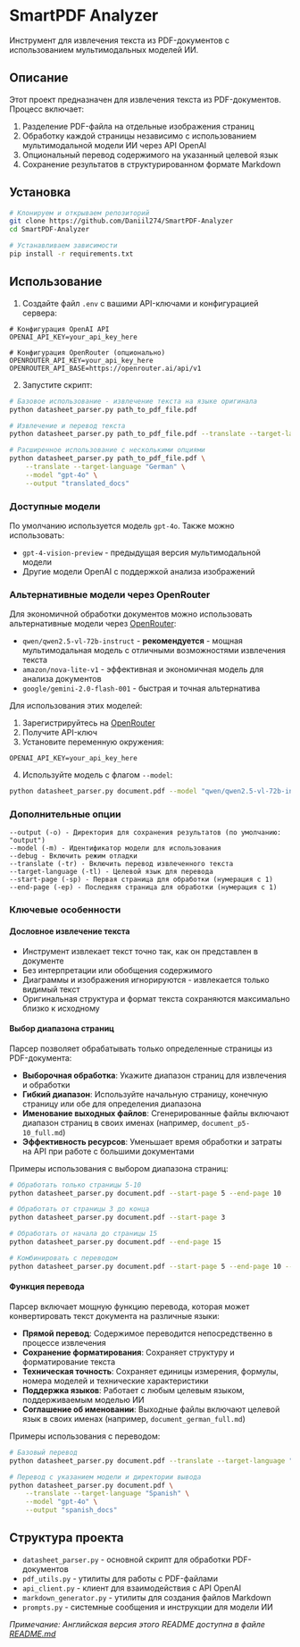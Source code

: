 # SmartPDF Analyzer

Инструмент для извлечения текста из PDF-документов с использованием мультимодальных моделей ИИ.

## Описание

Этот проект предназначен для извлечения текста из PDF-документов. Процесс включает:
1. Разделение PDF-файла на отдельные изображения страниц
2. Обработку каждой страницы независимо с использованием мультимодальной модели ИИ через API OpenAI
3. Опциональный перевод содержимого на указанный целевой язык
4. Сохранение результатов в структурированном формате Markdown

## Установка

```bash
# Клонируем и открываем репозиторий
git clone https://github.com/Daniil274/SmartPDF-Analyzer
cd SmartPDF-Analyzer

# Устанавливаем зависимости
pip install -r requirements.txt
```

## Использование

1. Создайте файл `.env` с вашими API-ключами и конфигурацией сервера:
```
# Конфигурация OpenAI API
OPENAI_API_KEY=your_api_key_here

# Конфигурация OpenRouter (опционально)
OPENROUTER_API_KEY=your_api_key_here
OPENROUTER_API_BASE=https://openrouter.ai/api/v1
```

2. Запустите скрипт:
```bash
# Базовое использование - извлечение текста на языке оригинала
python datasheet_parser.py path_to_pdf_file.pdf

# Извлечение и перевод текста
python datasheet_parser.py path_to_pdf_file.pdf --translate --target-language "Russian"

# Расширенное использование с несколькими опциями
python datasheet_parser.py path_to_pdf_file.pdf \
    --translate --target-language "German" \
    --model "gpt-4o" \
    --output "translated_docs"
```

### Доступные модели

По умолчанию используется модель `gpt-4o`. Также можно использовать:
- `gpt-4-vision-preview` - предыдущая версия мультимодальной модели
- Другие модели OpenAI с поддержкой анализа изображений

### Альтернативные модели через OpenRouter

Для экономичной обработки документов можно использовать альтернативные модели через [OpenRouter](https://openrouter.ai/):
- `qwen/qwen2.5-vl-72b-instruct` - **рекомендуется** - мощная мультимодальная модель с отличными возможностями извлечения текста
- `amazon/nova-lite-v1` - эффективная и экономичная модель для анализа документов
- `google/gemini-2.0-flash-001` - быстрая и точная альтернатива

Для использования этих моделей:
1. Зарегистрируйтесь на [OpenRouter](https://openrouter.ai/)
2. Получите API-ключ
3. Установите переменную окружения:
```
OPENAI_API_KEY=your_api_key_here
```
4. Используйте модель с флагом `--model`:
```bash
python datasheet_parser.py document.pdf --model "qwen/qwen2.5-vl-72b-instruct"
```

### Дополнительные опции

```
--output (-o) - Директория для сохранения результатов (по умолчанию: "output")
--model (-m) - Идентификатор модели для использования
--debug - Включить режим отладки
--translate (-tr) - Включить перевод извлеченного текста
--target-language (-tl) - Целевой язык для перевода
--start-page (-sp) - Первая страница для обработки (нумерация с 1)
--end-page (-ep) - Последняя страница для обработки (нумерация с 1)
```

### Ключевые особенности

#### Дословное извлечение текста
- Инструмент извлекает текст точно так, как он представлен в документе
- Без интерпретации или обобщения содержимого
- Диаграммы и изображения игнорируются - извлекается только видимый текст
- Оригинальная структура и формат текста сохраняются максимально близко к исходному

#### Выбор диапазона страниц

Парсер позволяет обрабатывать только определенные страницы из PDF-документа:

- **Выборочная обработка**: Укажите диапазон страниц для извлечения и обработки
- **Гибкий диапазон**: Используйте начальную страницу, конечную страницу или обе для определения диапазона
- **Именование выходных файлов**: Сгенерированные файлы включают диапазон страниц в своих именах (например, `document_p5-10_full.md`)
- **Эффективность ресурсов**: Уменьшает время обработки и затраты на API при работе с большими документами

Примеры использования с выбором диапазона страниц:
```bash
# Обработать только страницы 5-10
python datasheet_parser.py document.pdf --start-page 5 --end-page 10

# Обработать от страницы 3 до конца
python datasheet_parser.py document.pdf --start-page 3

# Обработать от начала до страницы 15
python datasheet_parser.py document.pdf --end-page 15

# Комбинировать с переводом
python datasheet_parser.py document.pdf --start-page 5 --end-page 10 --translate --target-language "French"
```

#### Функция перевода

Парсер включает мощную функцию перевода, которая может конвертировать текст документа на различные языки:

- **Прямой перевод**: Содержимое переводится непосредственно в процессе извлечения
- **Сохранение форматирования**: Сохраняет структуру и форматирование текста
- **Техническая точность**: Сохраняет единицы измерения, формулы, номера моделей и технические характеристики
- **Поддержка языков**: Работает с любым целевым языком, поддерживаемым моделью ИИ
- **Соглашение об именовании**: Выходные файлы включают целевой язык в своих именах (например, `document_german_full.md`)

Примеры использования с переводом:
```bash
# Базовый перевод
python datasheet_parser.py document.pdf --translate --target-language "French"

# Перевод с указанием модели и директории вывода
python datasheet_parser.py document.pdf \
    --translate --target-language "Spanish" \
    --model "gpt-4o" \
    --output "spanish_docs"
```

## Структура проекта

- `datasheet_parser.py` - основной скрипт для обработки PDF-документов
- `pdf_utils.py` - утилиты для работы с PDF-файлами
- `api_client.py` - клиент для взаимодействия с API OpenAI
- `markdown_generator.py` - утилиты для создания файлов Markdown
- `prompts.py` - системные сообщения и инструкции для модели ИИ

*Примечание: Английская версия этого README доступна в файле [README.md](README.md)*